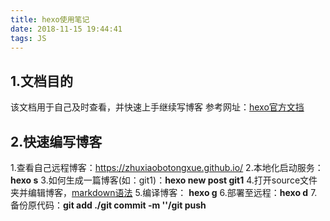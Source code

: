 ```yaml
---
title: hexo使用笔记
date: 2018-11-15 19:44:41
tags: JS
---
```

## 1.文档目的
该文档用于自己及时查看，并快速上手继续写博客
参考网址：[hexo官方文挡](https://hexo.io/zh-cn/docs/commands)
## 2.快速编写博客
1.查看自己远程博客：https://zhuxiaobotongxue.github.io/
2.本地化启动服务：**hexo s**
3.如何生成一篇博客(如：git1)：**hexo new post git1**
4.打开source文件夹并编辑博客，[markdown语法](https://www.jianshu.com/p/191d1e21f7ed)
5.编译博客： **hexo g**
6.部署至远程：**hexo d**
7.备份原代码：**git add ./git commit -m ''/git push**
